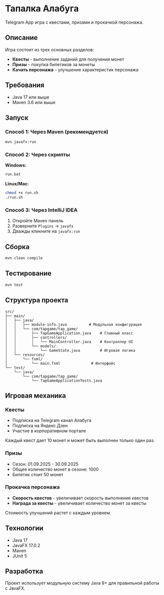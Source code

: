 # Тапалка Алабуга

Telegram App игра с квестами, призами и прокачкой персонажа.

## Описание

Игра состоит из трех основных разделов:
- **Квесты** - выполнение заданий для получения монет
- **Призы** - покупка билетиков за монеты
- **Качать персонажа** - улучшение характеристик персонажа

## Требования

- Java 17 или выше
- Maven 3.6 или выше

## Запуск

### Способ 1: Через Maven (рекомендуется)
```bash
mvn javafx:run
```

### Способ 2: Через скрипты
**Windows:**
```bash
run.bat
```

**Linux/Mac:**
```bash
chmod +x run.sh
./run.sh
```

### Способ 3: Через IntelliJ IDEA
1. Откройте Maven панель
2. Разверните `Plugins` → `javafx`
3. Дважды кликните на `javafx:run`

## Сборка

```bash
mvn clean compile
```

## Тестирование

```bash
mvn test
```

## Структура проекта

```
src/
├── main/
│   ├── java/
│   │   ├── module-info.java          # Модульная конфигурация
│   │   └── com/tapgame/tap_game/
│   │       ├── TapGameApplication.java    # Главный класс
│   │       ├── controllers/
│   │       │   └── MainController.java    # Контроллер UI
│   │       └── models/
│   │           └── GameState.java         # Игровая логика
│   └── resources/
│       └── fxml/
│           └── main.fxml              # Интерфейс
└── test/
    └── java/
        └── com/tapgame/tap_game/
            └── TapGameApplicationTests.java
```

## Игровая механика

### Квесты
- Подписка на Telegram канал Алабуга
- Подписка на Яндекс.Дзен  
- Участие в корпоративном портале

Каждый квест дает 10 монет и может быть выполнен только один раз.

### Призы
- Сезон: 01.09.2025 - 30.09.2025
- Общее количество монет в сезоне: 1000
- Билетик стоит 50 монет

### Прокачка персонажа
- **Скорость квестов** - увеличивает скорость выполнения квестов
- **Награда за квесты** - увеличивает количество монет за квесты

Стоимость улучшений растет с каждым уровнем.

## Технологии

- Java 17
- JavaFX 17.0.2
- Maven
- JUnit 5

## Разработка

Проект использует модульную систему Java 9+ для правильной работы с JavaFX.

